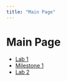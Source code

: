 ```yaml
---
title: "Main Page"
---
```


Main Page
=========

* [Lab 1](lab1)
* [Milestone 1](milestone1)
* [Lab 2](lab2)
